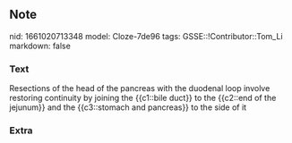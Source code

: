 ## Note
nid: 1661020713348
model: Cloze-7de96
tags: GSSE::!Contributor::Tom_Li
markdown: false

### Text
<div>
  Resections of the head of the pancreas with the duodenal loop
  involve restoring continuity by joining the {{c1::bile duct}} to
  the {{c2::end of the jejunum}} and the {{c3::stomach and
  pancreas}} to the side of it
</div>

### Extra

